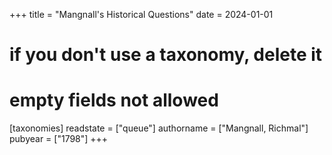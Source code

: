 +++
title = "Mangnall's Historical Questions"
date = 2024-01-01
# if you don't use a taxonomy, delete it
# empty fields not allowed
[taxonomies]
  readstate = ["queue"]
  authorname = ["Mangnall, Richmal"]
  pubyear = ["1798"]
+++
